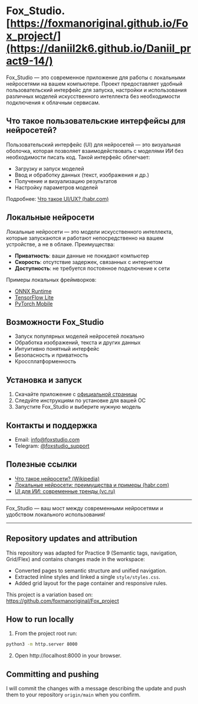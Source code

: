 # Fox_Studio. [https://foxmanoriginal.github.io/Fox_project/](https://daniil2k6.github.io/Daniil_pract9-14/)

Fox_Studio — это современное приложение для работы с локальными нейросетями на вашем компьютере. Проект предоставляет удобный пользовательский интерфейс для запуска, настройки и использования различных моделей искусственного интеллекта без необходимости подключения к облачным сервисам.

## Что такое пользовательские интерфейсы для нейросетей?
Пользовательский интерфейс (UI) для нейросетей — это визуальная оболочка, которая позволяет взаимодействовать с моделями ИИ без необходимости писать код. Такой интерфейс облегчает:
- Загрузку и запуск моделей
- Ввод и обработку данных (текст, изображения и др.)
- Получение и визуализацию результатов
- Настройку параметров моделей

Подробнее: [Что такое UI/UX? (habr.com)](https://habr.com/ru/companies/ruvds/articles/462685/)

## Локальные нейросети
Локальные нейросети — это модели искусственного интеллекта, которые запускаются и работают непосредственно на вашем устройстве, а не в облаке. Преимущества:
- **Приватность**: ваши данные не покидают компьютер
- **Скорость**: отсутствие задержек, связанных с интернетом
- **Доступность**: не требуется постоянное подключение к сети

Примеры локальных фреймворков:
- [ONNX Runtime](https://onnxruntime.ai/)
- [TensorFlow Lite](https://www.tensorflow.org/lite)
- [PyTorch Mobile](https://pytorch.org/mobile/home/)

## Возможности Fox_Studio
- Запуск популярных моделей нейросетей локально
- Обработка изображений, текста и других данных
- Интуитивно понятный интерфейс
- Безопасность и приватность
- Кроссплатформенность

## Установка и запуск
1. Скачайте приложение с [официальной страницы](src/download.html)
2. Следуйте инструкциям по установке для вашей ОС
3. Запустите Fox_Studio и выберите нужную модель

## Контакты и поддержка
- Email: [info@foxstudio.com](mailto:info@foxstudio.com)
- Telegram: [@foxstudio_support](https://t.me/foxstudio_support)

## Полезные ссылки
- [Что такое нейросети? (Wikipedia)](https://ru.wikipedia.org/wiki/Искусственная_нейронная_сеть)
- [Локальные нейросети: преимущества и примеры (habr.com)](https://habr.com/ru/articles/580724/)
- [UI для ИИ: современные тренды (vc.ru)](https://vc.ru/design/273282-ui-dlya-iskusstvennogo-intellekta)

---
Fox_Studio — ваш мост между современными нейросетями и удобством локального использования!

---

Repository updates and attribution
----------------------------------

This repository was adapted for Practice 9 (Semantic tags, navigation, Grid/Flex) and contains changes made in the workspace:

- Converted pages to semantic structure and unified navigation.
- Extracted inline styles and linked a single `style/styles.css`.
- Added grid layout for the page container and responsive rules.

This project is a variation based on: https://github.com/foxmanoriginal/Fox_project

How to run locally
------------------
1. From the project root run:

```bash
python3 -m http.server 8000
```

2. Open http://localhost:8000 in your browser.

Committing and pushing
----------------------
I will commit the changes with a message describing the update and push them to your repository `origin/main` when you confirm.
